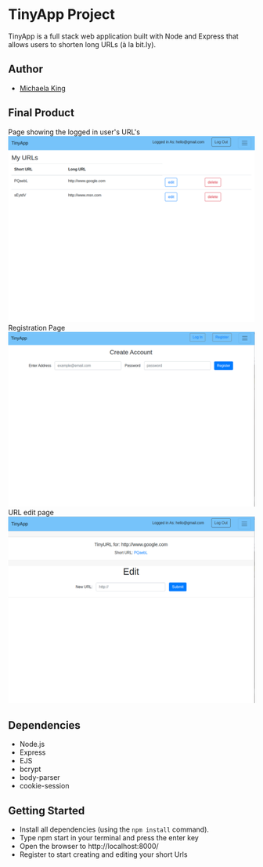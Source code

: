 # TinyApp Project

TinyApp is a full stack web application built with Node and Express that allows users to shorten long URLs (à la bit.ly).

## Author
- [Michaela King](https://github.com/Michaela-K)

## Final Product
Page showing the logged in user's URL's
!["page displaying a user's Urls"](docs/urls.png)
Registration Page
!["registration page"](docs/registration_page.png)
URL edit page
!["edit page"](docs/edit_page.png)


## Dependencies

- Node.js
- Express
- EJS
- bcrypt
- body-parser
- cookie-session

## Getting Started
- Install all dependencies (using the `npm install` command).
- Type npm start in your terminal and press the enter key
- Open the browser to http://localhost:8000/
- Register to start creating and editing your short Urls